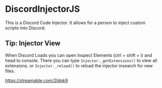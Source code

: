 # DiscordInjectorJS
This is a Discord Code Injector. It allows for a person to inject custom scripts into Discord.
## Tip: Injector View
When Discord Loads you can open Inspect Elements (ctrl + shift + i) and head to console. There you can type `Injector._getExtensions()` to view all extensions. or `Injector._reload()` to reload the injector insearch for new files.

https://streamable.com/2ldpk9
